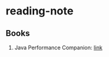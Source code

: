 # reading-note

## Books ##
1. Java Performance Companion:  [link](http://www.amazon.com/Java-Performance-Companion-Charlie-Hunt/dp/0133796825/ref=sr_1_1?ie=UTF8&qid=1460445711&sr=8-1&keywords=java+performance+companion)
